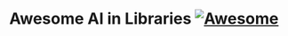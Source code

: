 <!--lint ignore awesome-github-->
# Awesome AI in Libraries [![Awesome](https://awesome.re/badge.svg)](https://awesome.re)


